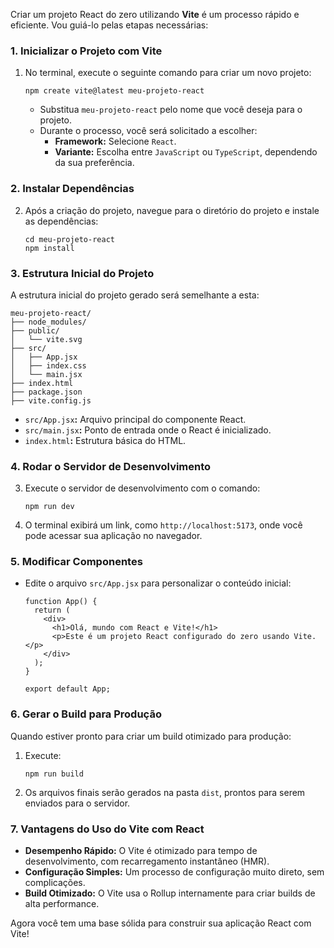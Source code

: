 Criar um projeto React do zero utilizando **Vite** é um processo rápido e eficiente. Vou guiá-lo pelas etapas necessárias:

### **1. Inicializar o Projeto com Vite**

1. No terminal, execute o seguinte comando para criar um novo projeto:

    ```
    npm create vite@latest meu-projeto-react
    ```

    - Substitua `meu-projeto-react` pelo nome que você deseja para o projeto.
    - Durante o processo, você será solicitado a escolher:
        - **Framework:** Selecione `React`.
        - **Variante:** Escolha entre `JavaScript` ou `TypeScript`, dependendo da sua preferência.

### **2. Instalar Dependências**

2. Após a criação do projeto, navegue para o diretório do projeto e instale as dependências:

    ```
    cd meu-projeto-react
    npm install
    ```


### **3. Estrutura Inicial do Projeto**

A estrutura inicial do projeto gerado será semelhante a esta:

```
meu-projeto-react/
├── node_modules/
├── public/
│   └── vite.svg
├── src/
│   ├── App.jsx
│   ├── index.css
│   └── main.jsx
├── index.html
├── package.json
├── vite.config.js
```

- `src/App.jsx`**:** Arquivo principal do componente React.
- `src/main.jsx`**:** Ponto de entrada onde o React é inicializado.
- `index.html`**:** Estrutura básica do HTML.

### **4. Rodar o Servidor de Desenvolvimento**

3. Execute o servidor de desenvolvimento com o comando:

    ```
    npm run dev
    ```

4. O terminal exibirá um link, como `http://localhost:5173`, onde você pode acessar sua aplicação no navegador.

### **5. Modificar Componentes**

- Edite o arquivo `src/App.jsx` para personalizar o conteúdo inicial:

    ```
    function App() {
      return (
        <div>
          <h1>Olá, mundo com React e Vite!</h1>
          <p>Este é um projeto React configurado do zero usando Vite.</p>
        </div>
      );
    }
    
    export default App;
    ```

### **6. Gerar o Build para Produção**

Quando estiver pronto para criar um build otimizado para produção:

1. Execute:

    ```
    npm run build
    ```

2. Os arquivos finais serão gerados na pasta `dist`, prontos para serem enviados para o servidor.

### **7. Vantagens do Uso do Vite com React**

- **Desempenho Rápido:** O Vite é otimizado para tempo de desenvolvimento, com recarregamento instantâneo (HMR).
- **Configuração Simples:** Um processo de configuração muito direto, sem complicações.
- **Build Otimizado:** O Vite usa o Rollup internamente para criar builds de alta performance.

Agora você tem uma base sólida para construir sua aplicação React com Vite!